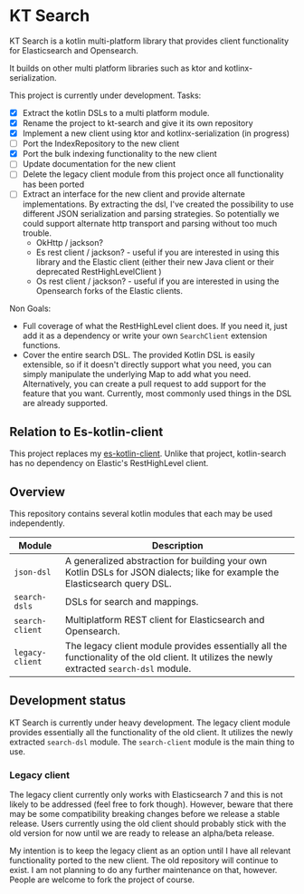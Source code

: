 # KT Search

KT Search is a kotlin multi-platform library that provides client functionality for Elasticsearch and Opensearch.

It builds on other multi platform libraries such as ktor and kotlinx-serialization.

This project is currently under development. Tasks:

- [x] Extract the kotlin DSLs to a multi platform module.
- [x] Rename the project to kt-search and give it its own repository
- [x] Implement a new client using ktor and kotlinx-serialization (in progress)
- [ ] Port the IndexRepository to the new client
- [x] Port the bulk indexing functionality to the new client
- [ ] Update documentation for the new client
- [ ] Delete the legacy client module from this project once all functionality has been ported
- [ ] Extract an interface for the new client and provide alternate implementations. By extracting the dsl, I've created the possibility to use different JSON serialization and parsing strategies. So potentially we could support alternate http transport and parsing without too much trouble.
  - OkHttp / jackson?
  - Es rest client / jackson? - useful if you are interested in using this library and the Elastic client (either their new Java client or their deprecated RestHighLevelClient )
  - Os rest client / jackson? - useful if you are interested in using the Opensearch forks of the Elastic clients.

Non Goals:

- Full coverage of what the RestHighLevel client does. If you need it, just add it as a dependency or write your own `SearchClient` extension functions.
- Cover the entire search DSL. The provided Kotlin DSL is easily extensible, so if it doesn't directly support what you need, you can simply manipulate the underlying Map to add what you need. Alternatively, you can create a pull request to add support for the feature that you want. Currently, most commonly used things in the DSL are already supported.

## Relation to Es-kotlin-client

This project replaces my [es-kotlin-client](https://github.com/jillesvangurp/es-kotlin-client). Unlike that project, kotlin-search has no dependency on Elastic's RestHighLevel client.

## Overview

This repository contains several kotlin modules that each may be used independently.

| Module          | Description                                                                                                                                 |
|-----------------|---------------------------------------------------------------------------------------------------------------------------------------------|
| `json-dsl`      | A generalized abstraction for building your own Kotlin DSLs for JSON dialects; like for example the Elasticsearch query DSL.                |
| `search-dsls`   | DSLs for search and mappings.                                                                                                               |
| `search-client` | Multiplatform REST client for Elasticsearch and Opensearch.                                                                                 |
| `legacy-client` | The legacy client module provides essentially all the functionality of the old client. It utilizes the newly extracted `search-dsl` module. |


## Development status

KT Search is currently under heavy development. The legacy client module provides essentially all the functionality of the old client. It utilizes the newly extracted `search-dsl` module. The `search-client` module is the main thing to use.

### Legacy client 

The legacy client currently only works with Elasticsearch 7 and this is not likely to be addressed (feel free to fork though). However, beware that there may be some compatibility breaking changes before we release a stable release. Users currently using the old client should probably stick with the old version for now until we are ready to release an alpha/beta release. 

My intention is to keep the legacy client as an option until I have all relevant functionality ported to the new client. The old repository will continue to exist. I am not planning to do any further maintenance on that, however. People are welcome to fork the project of course.
